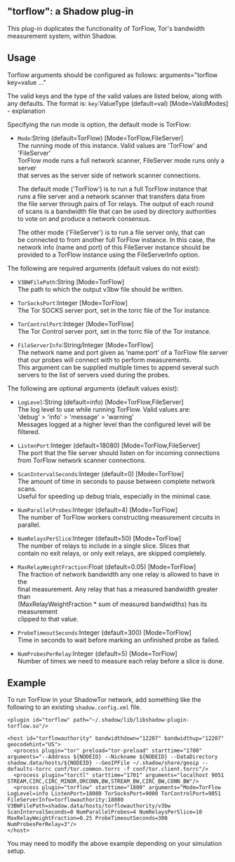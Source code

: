 ## "torflow": a Shadow plug-in

This plug-in duplicates the functionality of TorFlow, Tor's bandwidth 
measurement system, within Shadow.

## Usage

Torflow arguments should be configured as follows:
	arguments="torflow key=value ..."

The valid keys and the type of the valid values are listed below, along with any defaults.
The format is: `key`:ValueType (default=val) [Mode=ValidModes] - explanation

Specifying the run mode is option, the default mode is TorFlow:

 + `Mode`:String (default=TorFlow) [Mode=TorFlow,FileServer]  
    The running mode of this instance. Valid values are 'TorFlow' and 'FileServer'  
    TorFlow mode runs a full network scanner, FileServer mode runs only a server  
    that serves as the server side of network scanner connections.  
      
    The default mode ('TorFlow') is to run a full TorFlow instance that  
    runs a file server and a network scanner that transfers data from  
    the file server through pairs of Tor relays. The output of each round  
    of scans is a bandwidth file that can be used by directory authorities  
    to vote on and produce a network consensus.  
      
    The other mode ('FileServer') is to run a file server only, that can  
    be connected to from another full TorFlow instance. In this case, the  
    network info (name and port) of this FileServer instance should be  
    provided to a TorFlow instance using the FileServerInfo option.  

The following are required arguments (default values do not exist):

 + `V3BWFilePath`:String [Mode=TorFlow]  
    The path to which the output v3bw file should be written.

 + `TorSocksPort`:Integer [Mode=TorFlow]  
    The Tor SOCKS server port, set in the torrc file of the Tor instance.

 + `TorControlPort`:Integer [Mode=TorFlow]  
    The Tor Control server port, set in the torrc file of the Tor instance.

 + `FileServerInfo`:String/Integer [Mode=TorFlow]  
    The network name and port given as 'name:port' of a TorFlow file server  
    that our probes will connect with to perform measurements.  
    This argument can be supplied multiple times to append several such  
    servers to the list of servers used during the probes.

The following are optional arguments (default values exist):

 + `LogLevel`:String (default=info) [Mode=TorFlow,FileServer]  
    The log level to use while running TorFlow. Valid values are:  
    'debug' > 'info' > 'message' > 'warning'  
    Messages logged at a higher level than the configured level will be filtered.

 + `ListenPort`:Integer (default=18080) [Mode=TorFlow,FileServer]  
    The port that the file server should listen on for incoming connections  
    from TorFlow network scanner connections.

 + `ScanIntervalSeconds`:Integer (default=0) [Mode=TorFlow]  
    The amount of time in seconds to pause between complete network scans.  
    Useful for speeding up debug trials, especially in the minimal case.

 + `NumParallelProbes`:Integer (default=4) [Mode=TorFlow]  
    The number of TorFlow workers constructing measurement circuits in parallel.

 + `NumRelaysPerSlice`:Integer (default=50) [Mode=TorFlow]  
    The number of relays to include in a single slice. Slices that  
    contain no exit relays, or only exit relays, are skipped completely.

 + `MaxRelayWeightFraction`:Float (default=0.05) [Mode=TorFlow]  
    The fraction of network bandwidth any one relay is allowed to have in the  
    final measurement. Any relay that has a measured bandwidth greater than  
    (MaxRelayWeightFraction * sum of measured bandwidths) has its measurement  
    clipped to that value.

 + `ProbeTimeoutSeconds`:Integer (default=300) [Mode=TorFlow]  
    Time in seconds to wait before marking an unfinished probe as failed.

 + `NumProbesPerRelay`:Integer (default=5) [Mode=TorFlow]  
    Number of times we need to measure each relay before a slice is done.

## Example

To run TorFlow in your ShadowTor network, add something like the following to an
existing `shadow.config.xml` file.

```
<plugin id="torflow" path="~/.shadow/lib/libshadow-plugin-torflow.so"/>

<host id="torflowauthority" bandwidthdown="12207" bandwidthup="12207" geocodehint="US">
  <process plugin="tor" preload="tor-preload" starttime="1700" arguments="--Address ${NODEID} --Nickname ${NODEID} --DataDirectory shadow.data/hosts/${NODEID} --GeoIPFile ~/.shadow/share/geoip --defaults-torrc conf/tor.common.torrc -f conf/tor.client.torrc"/>
  <process plugin="torctl" starttime="1701" arguments="localhost 9051 STREAM,CIRC,CIRC_MINOR,ORCONN,BW,STREAM_BW,CIRC_BW,CONN_BW"/>
  <process plugin="torflow" starttime="1800" arguments="Mode=TorFlow LogLevel=info ListenPort=18080 TorSocksPort=9000 TorControlPort=9051 FileServerInfo=torflowauthority:18080 V3BWFilePath=shadow.data/hosts/torflowauthority/v3bw ScanIntervalSeconds=0 NumParallelProbes=4 NumRelaysPerSlice=10 MaxRelayWeightFraction=0.25 ProbeTimeoutSeconds=300 NumProbesPerRelay=3"/>
</host>
```

You may need to modify the above example depending on your simulation setup.


